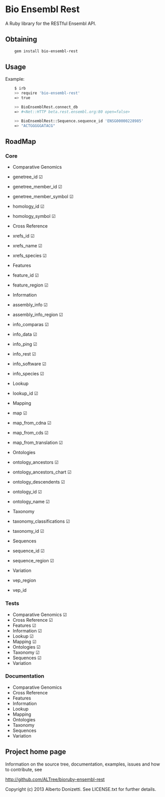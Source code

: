 Bio Ensembl Rest
================

A Ruby library for the RESTful Ensembl API.

Obtaining
---------

```sh
    gem install bio-ensembl-rest
```

Usage
-----

Example:

```sh
    $ irb
    >> require 'bio-ensembl-rest'
    => true

    >> BioEnsemblRest.connect_db
    => #<Net::HTTP beta.rest.ensembl.org:80 open=false>

    >> BioEnsemblRest::Sequence.sequence_id 'ENSG00000228985'
    => "ACTGGGGGATACG"
```

RoadMap
-----

### Core

 * Comparative Genomics
  * genetree_id ☑
  * genetree_member_id ☑
  * genetree_member_symbol ☑
  * homology_id ☑
  * homology_symbol ☑

 * Cross Reference
  * xrefs_id ☑
  * xrefs_name ☑
  * xrefs_species ☑

 * Features
  * feature_id ☑
  * feature_region ☑

 * Information
  * assembly_info ☑
  * assembly_info_region ☑
  * info_comparas ☑
  * info_data ☑
  * info_ping ☑
  * info_rest ☑
  * info_software ☑
  * info_species ☑

 * Lookup
  * lookup_id ☑

 * Mapping
  * map ☑
  * map_from_cdna ☑
  * map_from_cds ☑
  * map_from_translation ☑

 * Ontologies
  * ontology_ancestors ☑
  * ontology_ancestors_chart ☑
  * ontology_descendents ☑
  * ontology_id ☑
  * ontology_name ☑

 * Taxonomy
  * taxonomy_classifications ☑
  * taxonomy_id ☑

 * Sequences
  * sequence_id ☑
  * sequence_region ☑

 * Variation
  * vep_region
  * vep_id

### Tests

 * Comparative Genomics ☑
 * Cross Reference ☑
 * Features ☑
 * Information ☑
 * Lookup ☑
 * Mapping ☑
 * Ontologies ☑
 * Taxonomy ☑
 * Sequences ☑
 * Variation

### Documentation

 * Comparative Genomics
 * Cross Reference
 * Features
 * Information
 * Lookup
 * Mapping
 * Ontologies
 * Taxonomy
 * Sequences
 * Variation

  
## Project home page

Information on the source tree, documentation, examples, issues and
how to contribute, see

  http://github.com/ALTree/bioruby-ensembl-rest


Copyright (c) 2013 Alberto Donizetti. See LICENSE.txt for further details.
